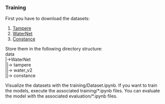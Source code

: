 ### Training
First you have to download the datasets:
1. [Tampere](https://etsin.fairdata.fi/dataset/e0c6ef65-6e1e-4739-abe3-0455697df5ab/data)
2. [WaterNet](https://www.kaggle.com/gvclsu/water-segmentation-dataset)
3. [Constance](https://git.ios.htwg-konstanz.de/dgriesse/constance_orientation_dataset/-/archive/main/constance_orientation_dataset-main.zip)

Store them in the following directory structure:\
data\
|->WaterNet\
||-> tampere\
||-> water_v2\
||-> constance

Visualize the datasets with the training/Dataset.ipynb. If you want to train the models, execute the associated training/\*.ipynb files. You can evaluate the model with the associated evaluation/\*.ipynb files. 